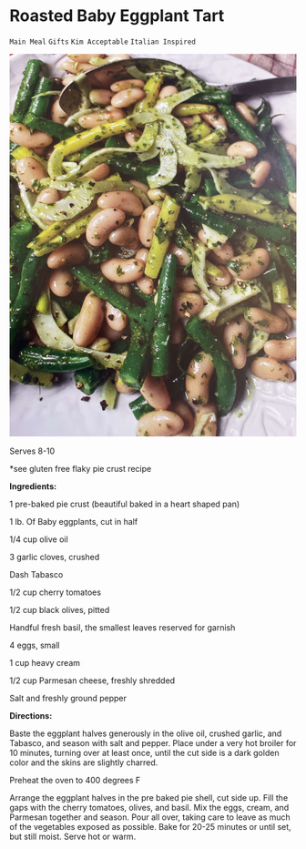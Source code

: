 # Roasted Baby Eggplant Tart

`Main Meal` `Gifts` `Kim Acceptable` `Italian Inspired`

![Snapshot.jpg](image/Snapshot.jpg)

Serves 8-10

*see gluten free flaky pie crust recipe

**Ingredients:**

1 pre-baked pie crust (beautiful baked in a heart shaped pan)

1 lb. Of Baby eggplants, cut in half

1/4 cup olive oil

3 garlic cloves, crushed

Dash Tabasco

1/2 cup cherry tomatoes 

1/2 cup black olives, pitted

Handful fresh basil, the smallest leaves reserved for garnish

4 eggs, small

1 cup heavy cream

1/2 cup Parmesan cheese, freshly shredded 

Salt and freshly ground pepper

**Directions:**

Baste the eggplant halves generously in the olive oil, crushed garlic, and Tabasco, and season with salt and pepper. Place under a very hot broiler for 10 minutes, turning over at least once, until the cut side is a dark golden color and the skins are slightly charred. 

Preheat the oven to 400 degrees F

Arrange the eggplant halves in the pre baked pie shell, cut side up. Fill the gaps with the cherry tomatoes, olives, and basil. Mix the eggs, cream, and Parmesan together and season. Pour all over, taking care to leave as much of the vegetables exposed as possible. Bake for 20-25 minutes or until set, but still moist. Serve hot or warm. 
